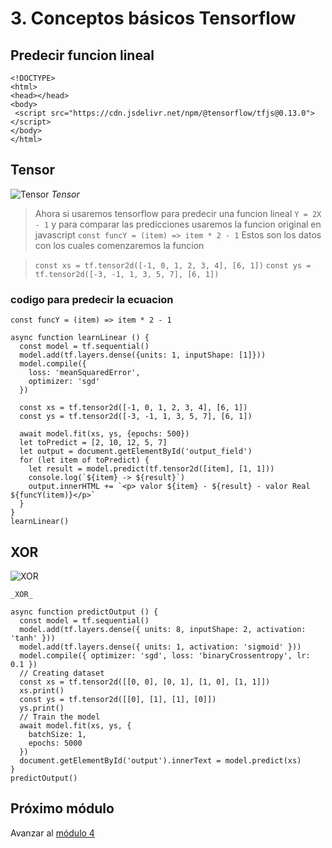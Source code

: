 # 3. Conceptos básicos Tensorflow


## Predecir funcion lineal
```
<!DOCTYPE>
<html>
<head></head>
<body>
 <script src="https://cdn.jsdelivr.net/npm/@tensorflow/tfjs@0.13.0"> </script>
</body>
</html>
```

## Tensor

![Tensor](./images/tensors.jpeg "Tensor")
  _Tensor_

 > Ahora si usaremos tensorflow para predecir una funcion lineal `Y = 2X - 1` y para comparar las predicciones usaremos la funcion original en javascript `const funcY = (item) => item * 2 - 1` Estos son los datos con los cuales comenzaremos la funcion 

>`const xs = tf.tensor2d([-1, 0, 1, 2, 3, 4], [6, 1])`
>`const ys = tf.tensor2d([-3, -1, 1, 3, 5, 7], [6, 1])`

### codigo para predecir la ecuacion
```
const funcY = (item) => item * 2 - 1

async function learnLinear () {
  const model = tf.sequential()
  model.add(tf.layers.dense({units: 1, inputShape: [1]}))
  model.compile({
    loss: 'meanSquaredError',
    optimizer: 'sgd'
  })

  const xs = tf.tensor2d([-1, 0, 1, 2, 3, 4], [6, 1])
  const ys = tf.tensor2d([-3, -1, 1, 3, 5, 7], [6, 1])

  await model.fit(xs, ys, {epochs: 500})
  let toPredict = [2, 10, 12, 5, 7]
  let output = document.getElementById('output_field')
  for (let item of toPredict) {
    let result = model.predict(tf.tensor2d([item], [1, 1]))
    console.log(`${item} -> ${result}`)
    output.innerHTML += `<p> valor ${item} - ${result} - valor Real ${funcY(item)}</p>`
  }
}
learnLinear()
```

## XOR

![XOR](./images/xor.png "XOR")

    _XOR_


```
async function predictOutput () {
  const model = tf.sequential()
  model.add(tf.layers.dense({ units: 8, inputShape: 2, activation: 'tanh' }))
  model.add(tf.layers.dense({ units: 1, activation: 'sigmoid' }))
  model.compile({ optimizer: 'sgd', loss: 'binaryCrossentropy', lr: 0.1 })
  // Creating dataset
  const xs = tf.tensor2d([[0, 0], [0, 1], [1, 0], [1, 1]])
  xs.print()
  const ys = tf.tensor2d([[0], [1], [1], [0]])
  ys.print()
  // Train the model
  await model.fit(xs, ys, {
    batchSize: 1,
    epochs: 5000
  })
  document.getElementById('output').innerText = model.predict(xs)
}
predictOutput()
```

## Próximo módulo
Avanzar al [módulo 4](../04-computerVision)
